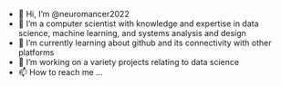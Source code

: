 - 👋 Hi, I’m @neuromancer2022
- 👀 I’m a computer scientist with knowledge and expertise in data science, machine learning, and systems analysis and design
- 🌱 I’m currently learning about github and its connectivity with other platforms 
- 💞️ I’m working on a variety projects relating to data science
- 📫 How to reach me ...

<!---
neuromancer2022/neuromancer2022 is a ✨ special ✨ repository because its `README.md` (this file) appears on your GitHub profile.
You can click the Preview link to take a look at your changes.
--->
